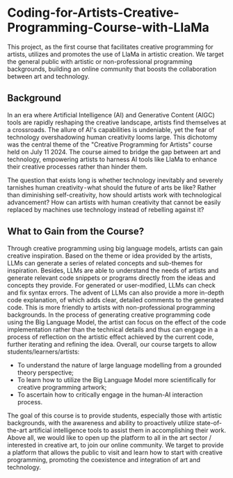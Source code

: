 # Coding-for-Artists-Creative-Programming-Course-with-LlaMa
This project, as the first course that facilitates creative programming for artists, utilizes and promotes the use of LlaMa in artistic creation. We target the general public with artistic or non-professional programming backgrounds, building an online community that boosts the collaboration between art and technology. 

## Background
In an era where Artificial Intelligence (AI) and Generative Content (AIGC) tools are rapidly reshaping the creative landscape, artists find themselves at a crossroads. The allure of AI's capabilities is undeniable, yet the fear of technology overshadowing human creativity looms large. This dichotomy was the central theme of the "Creative Programming for Artists" course held on July 11 2024. The course aimed to bridge the gap between art and technology, empowering artists to harness AI tools like LlaMa to enhance their creative processes rather than hinder them.

The question that exists long is whether technology inevitably and severely tarnishes human creativity - what should the future of arts be like? Rather than diminishing self-creativity, how should artists work with technological advancement? How can artists with human creativity that cannot be easily replaced by machines use technology instead of rebelling against it?

## What to Gain from the Course?
Through creative programming using big language models, artists can gain creative inspiration. Based on the theme or idea provided by the artists, LLMs can generate a series of related concepts and sub-themes for inspiration. Besides, LLMs are able to understand the needs of artists and generate relevant code snippets or programs directly from the ideas and concepts they provide. For generated or user-modified, LLMs can check and fix syntax errors. The advent of LLMs can also provide a more in-depth code explanation, of which adds clear, detailed comments to the generated code. This is more friendly to artists with non-professional programming backgrounds. In the process of generating creative programming code using the Big Language Model, the artist can focus on the effect of the code implementation rather than the technical details and thus can engage in a process of reflection on the artistic effect achieved by the current code, further iterating and refining the idea. Overall, our course targets to allow students/learners/artists:
- To understand the nature of large language modelling from a grounded theory perspective;
- To learn how to utilize the Big Language Model more scientifically for creative programming artwork;
- To ascertain how to critically engage in the human-AI interaction process.

The goal of this course is to provide students, especially those with artistic backgrounds, with the awareness and ability to proactively utilize state-of-the-art artificial intelligence tools to assist them in accomplishing their work. Above all, we would like to open up the platform to all in the art sector / interested in creative art, to join our online community. We target to provide a platform that allows the public to visit and learn how to start with creative programming, promoting the coexistence and integration of art and technology.


